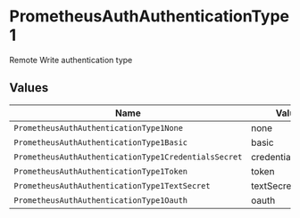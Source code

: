 # PrometheusAuthAuthenticationType1

Remote Write authentication type


## Values

| Name                                                 | Value                                                |
| ---------------------------------------------------- | ---------------------------------------------------- |
| `PrometheusAuthAuthenticationType1None`              | none                                                 |
| `PrometheusAuthAuthenticationType1Basic`             | basic                                                |
| `PrometheusAuthAuthenticationType1CredentialsSecret` | credentialsSecret                                    |
| `PrometheusAuthAuthenticationType1Token`             | token                                                |
| `PrometheusAuthAuthenticationType1TextSecret`        | textSecret                                           |
| `PrometheusAuthAuthenticationType1Oauth`             | oauth                                                |